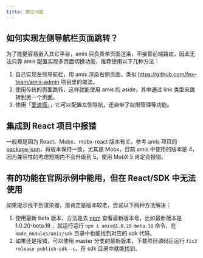```yaml
---
title: 常见问题
---
```


## 如何实现左侧导航栏页面跳转？

为了能更容易嵌入其它平台，amis 只负责单页面渲染，不接管前端路由，因此无法只靠 amis 配置实现多页面切换功能，推荐使用以下几种方法：

1. 自己实现左侧导航栏，用 amis 渲染右侧页面，类似 <https://github.com/fex-team/amis-admin> 项目里的做法。
2. 使用传统的页面跳转，这样就能使用 amis 的 aside，其中通过 link 类型来跳转到另一个页面。
3. 使用「[爱速搭](http://suda.baidu.com/)」，它可以配置左侧导航，还自带了权限管理等功能。

## 集成到 React 项目中报错

一般都是因为 React、Mobx、mobx-react 版本有关，参考 amis 项目的 [package.json](https://github.com/baidu/amis/blob/master/package.json)，将版本保持一致，尤其是 Mobx，目前 amis 中使用的版本是 4，因为兼容性的考虑短期内不会升级到 5，使用 MobX 5 肯定会报错。

## 有的功能在官网示例中能用，但在 React/SDK 中无法使用

如果提示找不到渲染器，那肯定是版本较老，尝试以下两种方法解决：

1. 使用最新 beta 版本，方法是去 [npm](https://www.npmjs.com/package/amis?activeTab=versions) 查看最新版本号，比如最新版本是 1.0.20-beta.18
   ，就运行运行 `npm i amis@1.0.20-beta.18` 命令，在 `node_modules/amis/sdk` 目录中也能找到对应的 sdk 代码。
2. 如果还是报错，可以使用 master 分支的最新版本，下载项目源码后运行 `fis3 release publish-sdk -c`，在 sdk 目录中就能找到。
